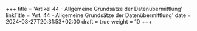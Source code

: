 +++
title = 'Artikel 44 - Allgemeine Grundsätze der Datenübermittlung'
linkTitle = 'Art. 44 - Allgemeine Grundsätze der Datenübermittlung'
date = 2024-08-27T20:31:53+02:00
draft = true
weight = 10
+++
